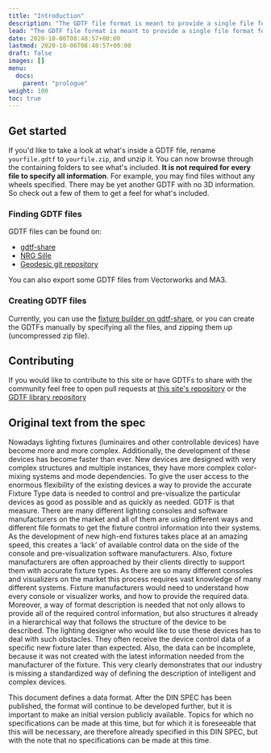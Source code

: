 ```yaml
---
title: "Introduction"
description: "The GDTF file format is meant to provide a single file format for the lighting industry to use for interoperability in lighting."
lead: "The GDTF file format is meant to provide a single file format for the lighting industry to use for interoperability in lighting."
date: 2020-10-06T08:48:57+00:00
lastmod: 2020-10-06T08:48:57+00:00
draft: false
images: []
menu:
  docs:
    parent: "prologue"
weight: 100
toc: true
---
```


## Get started

If you'd like to take a look at what's inside a GDTF file, rename `yourfile.gdtf` to `yourfile.zip`, and unzip it. You can now browse through the containing folders to see what's included. **It is not required for every file to specify all information**. For example, you may find files without any wheels specified. There may be yet another GDTF with no 3D information. So check out a few of them to get a feel for what's included.

### Finding GDTF files

GDTF files can be found on:

* [gdtf-share](https://gdtf-share.com)
* [NRG Sille](https://www.nrgsille.com/downloads?Collection=GDTF+included)
* [Geodesic git repository](https://www.nrgsille.com/downloads?Collection=GDTF+included)

You can also export some GDTF files from Vectorworks and MA3.

### Creating GDTF files

Currently, you can use the [fixture builder on gdtf-share](https://fixturebuilder.gdtf-share.com/), or you can create the GDTFs manually by specifying all the files, and zipping them up (uncompressed zip file).


## Contributing

If you would like to contribute to this site or have GDTFs to share with the community feel free to open pull requests at [this site's repository](https://github.com/GeodesicGames/GDTFLibrary) or the [GDTF library repository](https://github.com/GeodesicGames/gdtf.info)

## Original text from the spec
Nowadays lighting fixtures (luminaires and other controllable devices) have become more and more complex. Additionally, the development of these devices has become faster than ever. New devices are designed with very complex structures and multiple instances, they have more complex color-mixing systems and mode dependencies. To give the user access to the enormous flexibility of the existing devices a way to provide the accurate Fixture Type data is needed to control and pre-visualize the particular devices as good as possible and as quickly as needed. GDTF is that measure. There are many different lighting consoles and software manufacturers on the market and all of them are using different ways and different file formats to get the fixture control information into their systems. As the development of new high-end fixtures takes place at an amazing speed, this creates a ‘lack’ of available control data on the side of the console and pre-visualization software manufacturers. Also, fixture manufacturers are often approached by their clients directly to support them with accurate fixture types. As there are so many different consoles and visualizers on the market this process requires vast knowledge of many different systems. Fixture manufacturers would need to understand how every console or visualizer works, and how to provide the required data. Moreover, a way of format description is needed that not only allows to provide all of the required control information, but also structures it already in a hierarchical way that follows the structure of the device to be described. The lighting designer who would like to use these devices has to deal with such obstacles. They often receive the device control data of a specific new fixture later than expected. Also, the data can be incomplete, because it was not created with the latest information needed from the manufacturer of the fixture. This very clearly demonstrates that our industry is missing a standardized way of defining the description of intelligent and complex devices.

This document defines a data format. After the DIN SPEC has been published, the format will continue to be developed further, but it is important to make an initial version publicly available. Topics for which no specifications can be made at this time, but for which it is foreseeable that this will be necessary, are therefore already specified in this DIN SPEC, but with the note that no specifications can be made at this time.
